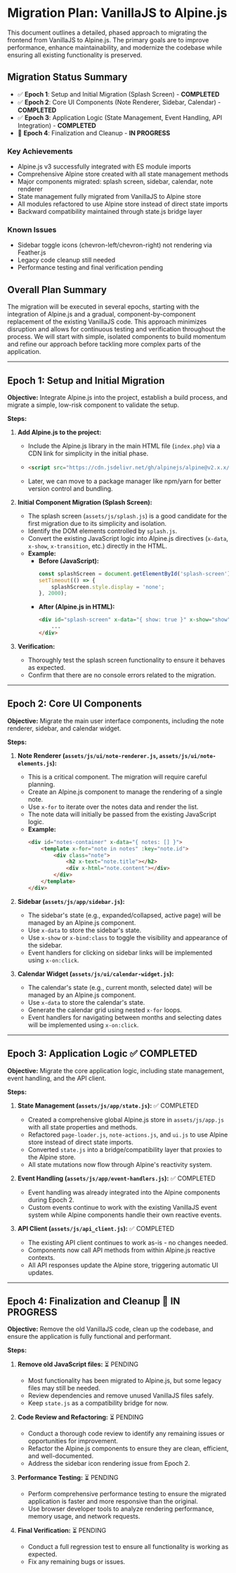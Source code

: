 # Migration Plan: VanillaJS to Alpine.js

This document outlines a detailed, phased approach to migrating the frontend from VanillaJS to Alpine.js. The primary goals are to improve performance, enhance maintainability, and modernize the codebase while ensuring all existing functionality is preserved.

## Migration Status Summary

- ✅ **Epoch 1**: Setup and Initial Migration (Splash Screen) - **COMPLETED**
- ✅ **Epoch 2**: Core UI Components (Note Renderer, Sidebar, Calendar) - **COMPLETED**  
- ✅ **Epoch 3**: Application Logic (State Management, Event Handling, API Integration) - **COMPLETED**
- 🔄 **Epoch 4**: Finalization and Cleanup - **IN PROGRESS**

### Key Achievements
- Alpine.js v3 successfully integrated with ES module imports
- Comprehensive Alpine store created with all state management methods
- Major components migrated: splash screen, sidebar, calendar, note renderer
- State management fully migrated from VanillaJS to Alpine store
- All modules refactored to use Alpine store instead of direct state imports
- Backward compatibility maintained through state.js bridge layer

### Known Issues
- Sidebar toggle icons (chevron-left/chevron-right) not rendering via Feather.js
- Legacy code cleanup still needed
- Performance testing and final verification pending

## Overall Plan Summary

The migration will be executed in several epochs, starting with the integration of Alpine.js and a gradual, component-by-component replacement of the existing VanillaJS code. This approach minimizes disruption and allows for continuous testing and verification throughout the process. We will start with simple, isolated components to build momentum and refine our approach before tackling more complex parts of the application.

---

## Epoch 1: Setup and Initial Migration

**Objective:** Integrate Alpine.js into the project, establish a build process, and migrate a simple, low-risk component to validate the setup.

**Steps:**

1.  **Add Alpine.js to the project:**
    *   Include the Alpine.js library in the main HTML file (`index.php`) via a CDN link for simplicity in the initial phase.
    *   ```html
        <script src="https://cdn.jsdelivr.net/gh/alpinejs/alpine@v2.x.x/dist/alpine.min.js" defer></script>
        ```
    *   Later, we can move to a package manager like npm/yarn for better version control and bundling.

2.  **Initial Component Migration (Splash Screen):**
    *   The splash screen (`assets/js/splash.js`) is a good candidate for the first migration due to its simplicity and isolation.
    *   Identify the DOM elements controlled by `splash.js`.
    *   Convert the existing JavaScript logic into Alpine.js directives (`x-data`, `x-show`, `x-transition`, etc.) directly in the HTML.
    *   **Example:**
        *   **Before (JavaScript):**
            ```javascript
            const splashScreen = document.getElementById('splash-screen');
            setTimeout(() => {
                splashScreen.style.display = 'none';
            }, 2000);
            ```
        *   **After (Alpine.js in HTML):**
            ```html
            <div id="splash-screen" x-data="{ show: true }" x-show="show" x-init="setTimeout(() => show = false, 2000)" x-transition:leave="transition ease-in duration-300" x-transition:leave-start="opacity-100" x-transition:leave-end="opacity-0">
                ...
            </div>
            ```

3.  **Verification:**
    *   Thoroughly test the splash screen functionality to ensure it behaves as expected.
    *   Confirm that there are no console errors related to the migration.

---

## Epoch 2: Core UI Components

**Objective:** Migrate the main user interface components, including the note renderer, sidebar, and calendar widget.

**Steps:**

1.  **Note Renderer (`assets/js/ui/note-renderer.js`, `assets/js/ui/note-elements.js`):**
    *   This is a critical component. The migration will require careful planning.
    *   Create an Alpine.js component to manage the rendering of a single note.
    *   Use `x-for` to iterate over the notes data and render the list.
    *   The note data will initially be passed from the existing JavaScript logic.
    *   **Example:**
        ```html
        <div id="notes-container" x-data="{ notes: [] }">
            <template x-for="note in notes" :key="note.id">
                <div class="note">
                    <h2 x-text="note.title"></h2>
                    <div x-html="note.content"></div>
                </div>
            </template>
        </div>
        ```

2.  **Sidebar (`assets/js/app/sidebar.js`):**
    *   The sidebar's state (e.g., expanded/collapsed, active page) will be managed by an Alpine.js component.
    *   Use `x-data` to store the sidebar's state.
    *   Use `x-show` or `x-bind:class` to toggle the visibility and appearance of the sidebar.
    *   Event handlers for clicking on sidebar links will be implemented using `x-on:click`.

3.  **Calendar Widget (`assets/js/ui/calendar-widget.js`):**
    *   The calendar's state (e.g., current month, selected date) will be managed by an Alpine.js component.
    *   Use `x-data` to store the calendar's state.
    *   Generate the calendar grid using nested `x-for` loops.
    *   Event handlers for navigating between months and selecting dates will be implemented using `x-on:click`.

---

## Epoch 3: Application Logic ✅ COMPLETED

**Objective:** Migrate the core application logic, including state management, event handling, and the API client.

**Steps:**

1.  **State Management (`assets/js/app/state.js`):** ✅ COMPLETED
    *   Created a comprehensive global Alpine.js store in `assets/js/app.js` with all state properties and methods.
    *   Refactored `page-loader.js`, `note-actions.js`, and `ui.js` to use Alpine store instead of direct state imports.
    *   Converted `state.js` into a bridge/compatibility layer that proxies to the Alpine store.
    *   All state mutations now flow through Alpine's reactivity system.

2.  **Event Handling (`assets/js/app/event-handlers.js`):** ✅ COMPLETED
    *   Event handling was already integrated into the Alpine components during Epoch 2.
    *   Custom events continue to work with the existing VanillaJS event system while Alpine components handle their own reactive events.

3.  **API Client (`assets/js/api_client.js`):** ✅ COMPLETED
    *   The existing API client continues to work as-is - no changes needed.
    *   Components now call API methods from within Alpine.js reactive contexts.
    *   All API responses update the Alpine store, triggering automatic UI updates.

---

## Epoch 4: Finalization and Cleanup 🔄 IN PROGRESS

**Objective:** Remove the old VanillaJS code, clean up the codebase, and ensure the application is fully functional and performant.

**Steps:**

1.  **Remove old JavaScript files:** ⏳ PENDING
    *   Most functionality has been migrated to Alpine.js, but some legacy files may still be needed.
    *   Review dependencies and remove unused VanillaJS files safely.
    *   Keep `state.js` as a compatibility bridge for now.

2.  **Code Review and Refactoring:** ⏳ PENDING
    *   Conduct a thorough code review to identify any remaining issues or opportunities for improvement.
    *   Refactor the Alpine.js components to ensure they are clean, efficient, and well-documented.
    *   Address the sidebar icon rendering issue from Epoch 2.

3.  **Performance Testing:** ⏳ PENDING
    *   Perform comprehensive performance testing to ensure the migrated application is faster and more responsive than the original.
    *   Use browser developer tools to analyze rendering performance, memory usage, and network requests.

4.  **Final Verification:** ⏳ PENDING
    *   Conduct a full regression test to ensure all functionality is working as expected.
    *   Fix any remaining bugs or issues.
